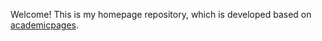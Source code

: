 Welcome! This is my homepage repository, which is developed based on [academicpages](https://github.com/academicpages/academicpages.github.io).
